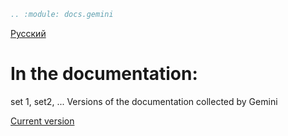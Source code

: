 ```rst
.. :module: docs.gemini
```
[Русский](https://github.com/hypo69/hypotez/blob/master/docs/gemini/readme.ru.md)

In the documentation:
=====================
set 1, set2, ... Versions of the documentation collected by Gemini 

[Current version](https://github.com/hypo69/hypotez/blob/master/docs/gemini/out/README.MD)